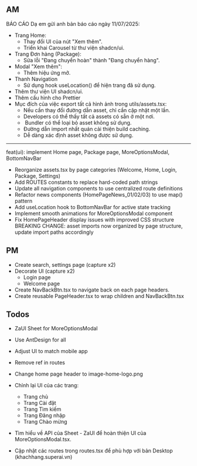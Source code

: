 ## AM

BÁO CÁO
Dạ em gửi anh bản báo cáo ngày 11/07/2025:
- Trang Home:
	- Thay đổi UI của nút "Xem thêm".
	- Triển khai Carousel từ thư viện shadcn/ui.
- Trang Đơn hàng (Package):
	- Sửa lỗi "Đang chuyển hoàn" thành "Đang chuyển hàng".
- Modal "Xem thêm":
	- Thêm hiệu ứng mở.
- Thanh Navigation
	- Sử dụng hook useLocation() để hiện trang đã sử dụng.
- Thêm thư viện UI shadcn/ui.
- Thêm cấu hình cho Prettier
- Mục đích của việc export tất cả hình ảnh trong utils/assets.tsx:
	- Nếu cần thay đổi đường dẫn asset, chỉ cần cập nhật một lần.
	- Developers có thể thấy tất cả assets có sẵn ở một nơi.
	-  Bundler có thể loại bỏ asset không sử dụng.
	- Đường dẫn import nhất quán cải thiện build caching.
	- Dễ dàng xác định asset không được sử dụng.

---

feat(ui): implement Home page, Package page, MoreOptionsModal, BottomNavBar
- Reorganize assets.tsx by page categories (Welcome, Home, Login, Package, Settings)
- Add ROUTES constants to replace hard-coded path strings
- Update all navigation components to use centralized route definitions
- Refactor news components (HomePageNews_01/02/03) to use map() pattern
- Add useLocation hook to BottomNavBar for active state tracking
- Implement smooth animations for MoreOptionsModal component
- Fix HomePageHeader display issues with improved CSS structure
BREAKING CHANGE: asset imports now organized by page structure, update import paths accordingly
## PM

- Create search, settings page (capture x2)
- Decorate UI (capture x2)
	- Login page
	- Welcome page
- Create NavBackBtn.tsx to navigate back on each page headers.
- Create reusable PageHeader.tsx to wrap children and NavBackBtn.tsx
## Todos
- ZaUI Sheet for MoreOptionsModal
- Use AntDesign for all
- Adjust UI to match mobile app
- Remove ref in routes
- Change home page header to image-home-logo.png


- Chỉnh lại UI của các trang:
	- Trang chủ
	- Trang Cài đặt
	- Trang Tìm kiếm
	- Trang Đăng nhập
	- Trang Chào mừng
- Tìm hiểu về API của Sheet - ZaUI để hoàn thiện UI của MoreOptionsModal.tsx.
- Cập nhật các routes trong routes.tsx để phù hợp với bản Desktop (khachhang.superai.vn)

